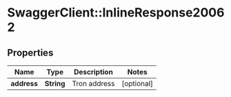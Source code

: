 # SwaggerClient::InlineResponse20062

## Properties
Name | Type | Description | Notes
------------ | ------------- | ------------- | -------------
**address** | **String** | Tron address | [optional] 

